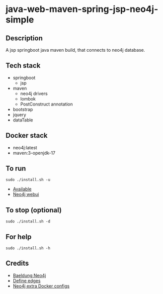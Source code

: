 # java-web-maven-spring-jsp-neo4j-simple

## Description
A jsp springboot java maven build,
that connects to neo4j database.

## Tech stack
- springboot
  - jsp
- maven
  - neo4j drivers
  - lombok
  - PostConstruct annotation
- bootstrap
- jquery
- dataTable

## Docker stack
- neo4j:latest
- maven:3-openjdk-17

## To run
`sudo ./install.sh -u`
- [Available](http://localhost)
- [Neo4j webui](http://localhost)

## To stop (optional)
`sudo ./install.sh -d`

## For help
`sudo ./install.sh -h`

## Credits
- [Baeldung Neo4j](https://www.baeldung.com/java-neo4j)
- [Define edges](https://spring.io/guides/gs/accessing-data-neo4j/)
- [Neo4j extra Docker configs](https://paras301.medium.com/initialize-a-neo4j-docker-container-using-cypher-scripts-f4a5ded9ff52)
